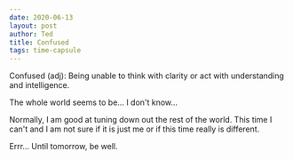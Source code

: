 ```yaml
---
date: 2020-06-13
layout: post
author: Ted
title: Confused
tags: time-capsule
---
```

Confused (adj): Being unable to think with clarity or act with understanding and intelligence.

The whole world seems to be... I don't know...

Normally, I am good at tuning down out the rest of the world. This time I can't and I am not sure if it is just me or if this time really is different.

Errr... Until tomorrow, be well. 

